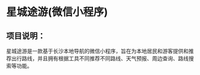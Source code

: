 # 星城途游(微信小程序)

## 项目说明：
星城途游是一款基于长沙本地导航的微信小程序，旨在为本地居民和游客提供和推荐出行路线，并且拥有根据工具不同推荐不同路线、天气预报、周边查询、路线搜索等功能。
